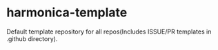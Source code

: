 # harmonica-template
Default template repository for all repos(Includes ISSUE/PR templates in .github directory).

